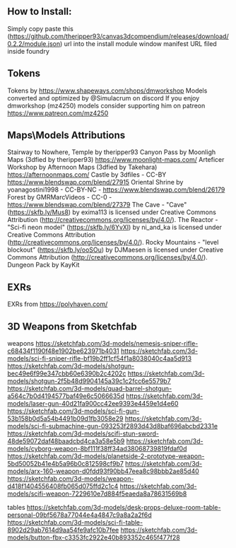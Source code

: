 ## How to Install:

Simply copy paste this (https://github.com/theripper93/canvas3dcompendium/releases/download/0.2.2/module.json) url into the install module window manifest URL filed inside foundry

## Tokens

Tokens by https://www.shapeways.com/shops/dmworkshop
Models converted and optimized by @Simulacrum on discord
If you enjoy dmworkshop (mz4250) models consider supporting him on patreon https://www.patreon.com/mz4250

## Maps\Models Attributions

Stairway to Nowhere, Temple by theripper93
Canyon Pass by Moonligh Maps (3dfied by theripper93) https://www.moonlight-maps.com/
Arteficer Workshop by Afternoon Maps (3dfied by Takehara) https://afternoonmaps.com/
Castle by 3dfiles - CC-BY https://www.blendswap.com/blend/27915
Oriental Shrine by yoanagostini1998 - CC-BY-NC - https://www.blendswap.com/blend/26179
Forest by GMRMarcVideos - CC-0 - https://www.blendswap.com/blend/27379
The Cave - "Cave" (https://skfb.ly/Mus8) by exima113 is licensed under Creative Commons Attribution (http://creativecommons.org/licenses/by/4.0/).
The Reactor - "Sci-fi neon model" (https://skfb.ly/6YvXI) by ni_and_ka is licensed under Creative Commons Attribution (http://creativecommons.org/licenses/by/4.0/).
Rocky Mountains - "level blockout" (https://skfb.ly/ooSOu) by DJMaesen is licensed under Creative Commons Attribution (http://creativecommons.org/licenses/by/4.0/).
Dungeon Pack by KayKit

## EXRs

EXRs from https://polyhaven.com/

## 3D Weapons from Sketchfab
weapons
https://sketchfab.com/3d-models/nemesis-sniper-rifle-c68434f1190f48e1902be623971b4031
https://sketchfab.com/3d-models/sci-fi-sniper-rifle-bf19b2ff1cf54f1a8038040c4aa5d913
https://sketchfab.com/3d-models/shotgun-bec49e6f99e347cbb60e6390b2c4202c
https://sketchfab.com/3d-models/shotgun-2f5b48d9904145a39c1c2fcc6e5579b7
https://sketchfab.com/3d-models/quad-barrel-shotgun-a564c7b0d4194577baf49e6c5066635d
https://sketchfab.com/3d-models/laser-gun-40d21fa900cc42ee9393e4459e1d4e60
https://sketchfab.com/3d-models/sci-fi-gun-53b158b0d5a54b4491b09d1fb3058e29
https://sketchfab.com/3d-models/sci-fi-submachine-gun-093253f2893d43d8baf696abcbd2331e
https://sketchfab.com/3d-models/scifi-stun-sword-48de59072daf48baadcbd4ca3a58e5b9
https://sketchfab.com/3d-models/cyborg-weapon-8bf111f38ff34ad38068739819fdaf0d
https://sketchfab.com/3d-models/planetside-2-prototype-weapon-5bd50052b41e4b5a96b0c812598cf9b7
https://sketchfab.com/3d-models/arx-160-weapon-d0fdd93f90bb47eea8c98bbb2ae85d40
https://sketchfab.com/3d-models/weapon-d418f1404556408fb065d075ffd2c1c4
https://sketchfab.com/3d-models/scifi-weapon-7229610e7d884f5eaeda8a78631569b8

tables
https://sketchfab.com/3d-models/desk-props-deluxe-room-table-personal-09bf5678a77044e4a4847c9a8a2a2f6d
https://sketchfab.com/3d-models/sci-fi-table-8902d29ab7614d9aa54fe9afc10b7fee
https://sketchfab.com/3d-models/button-fbx-c3353fc2922e40b893352c465f477f28 